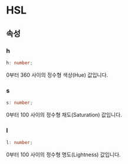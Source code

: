 # HSL

## 속성

### h

```ts
h: number;
```

0부터 360 사이의 정수형 색상(Hue) 값입니다.

### s

```ts
s: number;
```

0부터 100 사이의 정수형 채도(Saturation) 값입니다.

### l

```ts
l: number;
```

0부터 100 사이의 정수형 명도(Lightness) 값입니다.
